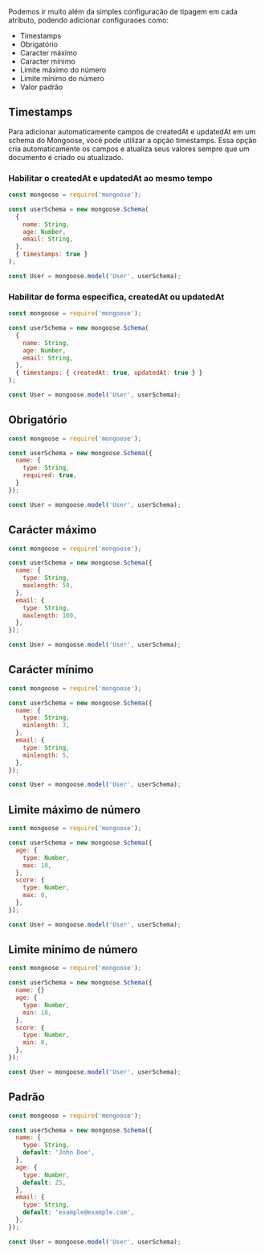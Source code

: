 Podemos ir muito além da simples configuracão de tipagem em cada atributo, podendo adicionar configuraoes como:
- Timestamps
- Obrigatório
- Caracter máximo
- Caracter mínimo
- Limite máximo do número
- Limite mínimo do número
- Valor padrão

## Timestamps
Para adicionar automaticamente campos de createdAt e updatedAt em um schema do Mongoose, você pode utilizar a opção timestamps. Essa opção cria automaticamente os campos e atualiza seus valores sempre que um documento é criado ou atualizado.

### Habilitar o createdAt e updatedAt ao mesmo tempo
```javascript
const mongoose = require('mongoose');

const userSchema = new mongoose.Schema(
  {
    name: String,
    age: Number,
    email: String,
  },
  { timestamps: true }
);

const User = mongoose.model('User', userSchema);
```

### Habilitar de forma específica, createdAt ou updatedAt

```javascript
const mongoose = require('mongoose');

const userSchema = new mongoose.Schema(
  {
    name: String,
    age: Number,
    email: String,
  },
  { timestamps: { createdAt: true, updatedAt: true } }
);

const User = mongoose.model('User', userSchema);
```

## Obrigatório

```javascript
const mongoose = require('mongoose');

const userSchema = new mongoose.Schema({
  name: {
    type: String,
    required: true,
  }
});

const User = mongoose.model('User', userSchema);
```

## Carácter máximo

```javascript
const mongoose = require('mongoose');

const userSchema = new mongoose.Schema({
  name: {
    type: String,
    maxlength: 50,
  },
  email: {
    type: String,
    maxlength: 100,
  },
});

const User = mongoose.model('User', userSchema);
```

## Carácter mínimo

```javascript
const mongoose = require('mongoose');

const userSchema = new mongoose.Schema({
  name: {
    type: String,
    minlength: 3,
  },
  email: {
    type: String,
    minlength: 5,
  },
});

const User = mongoose.model('User', userSchema);
```

## Limite máximo de número

```javascript
const mongoose = require('mongoose');

const userSchema = new mongoose.Schema({
  age: {
    type: Number,
    max: 18,
  },
  score: {
    type: Number,
    max: 0,
  },
});

const User = mongoose.model('User', userSchema);
```

## Limite minimo de número

```javascript
const mongoose = require('mongoose');

const userSchema = new mongoose.Schema({
  name: {}
  age: {
    type: Number,
    min: 18,
  },
  score: {
    type: Number,
    min: 0,
  },
});

const User = mongoose.model('User', userSchema);
```

## Padrão

```javascript
const mongoose = require('mongoose');

const userSchema = new mongoose.Schema({
  name: {
    type: String,
    default: 'John Doe',
  },
  age: {
    type: Number,
    default: 25,
  },
  email: {
    type: String,
    default: 'example@example.com',
  },
});

const User = mongoose.model('User', userSchema);
```